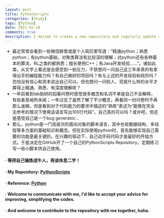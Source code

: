 ```yaml
---
layout: post
title: PythonScripts
categories: [Study]
tags: [Python]
date: 2021-02-28
comments: true
description: I decide to create a new repository and regularly update some Python scripts that I often use. On the one hand, I can practice my coding ability, and on the other hand, it's convenient for myself and others to use them as needed.
---
```


- 最近常常会看到一些微信群里或是个人简历里写道：“精通python；熟悉python；有python基础，对聚类算法有比较深的理解；对python还有各种基本的算法，RL之类的都熟悉；擅长使用C++；有Java开发经验......”。诸如此类，从文字上看还是会感受到一些压力，不禁想问一问自己这三年来真的有拿得出手的编程能力吗？有自己做好的项目吗？有与上述的开发经验和经历吗？恐怕没有信心和资本说出自己可以。但也想问一问别人，究竟什么样的水平才算得上精通、熟悉、有深度理解呢？
- 一年前看到lab助研的招募问卷时感觉很多概念和名词不单是自己不会解释，有些甚至闻所未闻；一年过去了虽然了解了不少概念，再看同一份问卷时不再那么迷糊，但是看到对于代码能力的要求中描述的“熟练”表述为“能够在完全无参考的情况下使用该语言写出100行代码”。自己真的可以吗？或许吧，但还是感觉自己是一个bug generator...
- 那么，python是一门高层次的面向对象的脚本语言，其中也有数据结构、多线程等多方面的基础知识和概念。但在实际使用python时，首先能够实现自己需要的功能是最关键的，在兴趣的驱动下，自己动手码代码才是最好的开始方式。于是决定在GitHub开了一个自己的PythonScripts Repository，定期练习写一些小脚本供自己使用。
#### · 等把自己锤炼成牛人，再谈休息二字！
#### · My Repository: [PythonScripts](https://github.com/haoningwu3639/PythonScripts)
#### · Reference: [Python](https://github.com/geekcomputers/Python)
#### · Welcome to communicate with me, I'd like to accept your advice for improving, simplifying the codes.
#### · And welcome to contribute to the repository with me together, haha.